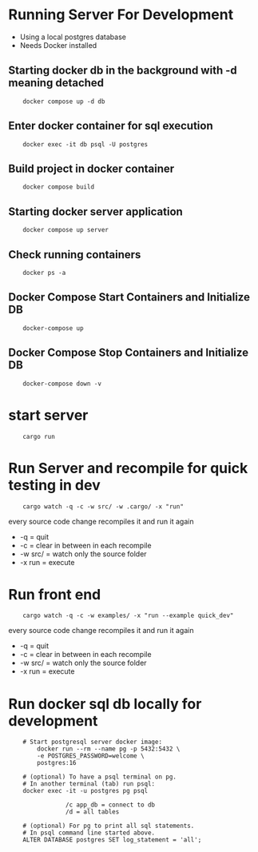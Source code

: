 
# Running Server For Development
- Using a local postgres database
- Needs Docker installed

## Starting docker db in the background with -d meaning detached
```pwsh
    docker compose up -d db
```

## Enter docker container for sql execution

```pwsh
    docker exec -it db psql -U postgres
```


## Build project in docker container

```pwsh
    docker compose build
```

## Starting docker server application

```pwsh
    docker compose up server
```


## Check running containers
```pwsh
    docker ps -a
```


## Docker Compose Start Containers and Initialize DB
```pwsh
    docker-compose up
```

## Docker Compose Stop Containers and Initialize DB
```pwsh
    docker-compose down -v
```



# start server
```pwsh
    cargo run
```

# Run Server and recompile for quick testing in dev
```pwsh
    cargo watch -q -c -w src/ -w .cargo/ -x "run"
```
every source code change recompiles it and run it again
- -q = quit
- -c = clear in between in each recompile
- -w src/ = watch only the source folder
- -x run = execute

# Run front end 
```pwsh
    cargo watch -q -c -w examples/ -x "run --example quick_dev"
```
every source code change recompiles it and run it again
- -q = quit
- -c = clear in between in each recompile
- -w src/ = watch only the source folder
- -x run = execute

# Run docker sql db locally for development
```pwsh
    # Start postgresql server docker image:
        docker run --rm --name pg -p 5432:5432 \
        -e POSTGRES_PASSWORD=welcome \
        postgres:16

    # (optional) To have a psql terminal on pg. 
    # In another terminal (tab) run psql:
    docker exec -it -u postgres pg psql
    
                /c app_db = connect to db
                /d = all tables

    # (optional) For pg to print all sql statements.
    # In psql command line started above.
    ALTER DATABASE postgres SET log_statement = 'all';
```